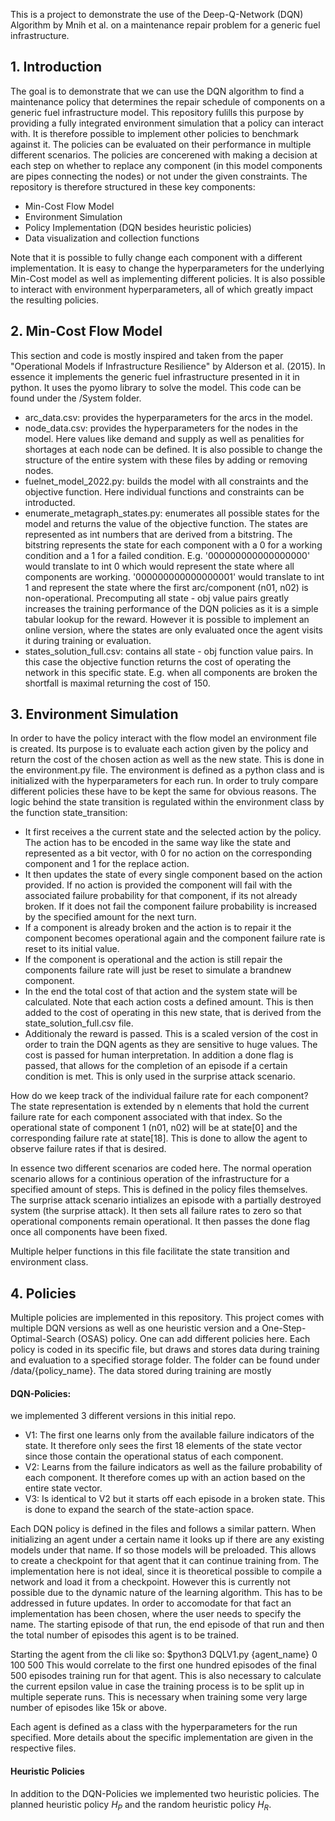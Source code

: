 This is a project to demonstrate the use of the Deep-Q-Network (DQN) Algorithm by Mnih et al. on a maintenance repair problem for a generic fuel infrastructure.

## 1. Introduction
The goal is to demonstrate that we can use the DQN algorithm to find a maintenance policy that determines the repair schedule of components on a generic fuel infrastructure model. 
This repository fulills this purpose by providing a fully integrated environment simulation that a policy can interact with. It is therefore possible to implement other policies to benchmark against it. The policies can be evaluated on their performance in multiple different scenarios. The policies are concerened with making a decision at each step on whether to replace any component (in this model components are pipes connecting the nodes) or not under the given constraints. 
The repository is therefore structured in these key components:
- Min-Cost Flow Model
- Environment Simulation
- Policy Implementation (DQN besides heuristic policies)
- Data visualization and collection functions

Note that it is possible to fully change each component with a different implementation. It is easy to change the hyperparameters for the underlying Min-Cost model as well as implementing different policies. It is also possible to interact with environment hyperparameters, all of which greatly impact the resulting policies. 

## 2. Min-Cost Flow Model 
This section and code is mostly inspired and taken from the paper "Operational Models if Infrastructure Resilience" by Alderson et al. (2015). In essence it implements the generic fuel infrastructure presented in it in python. It uses the pyomo library to solve the model.
This code can be found under the /System folder. 
- arc_data.csv: provides the hyperparameters for the arcs in the model.
- node_data.csv: provides the hyperparameters for the nodes in the model. Here values like demand and supply as well as penalities for shortages at each node can be defined. It is also possible to change the structure of the entire system with these files by adding or removing nodes.
- fuelnet_model_2022.py: builds the model with all constraints and the objective function. Here individual functions and constraints can be introducted.
- enumerate_metagraph_states.py: enumerates all possible states for the model and returns the value of the objective function. The states are represented as int numbers that are derived from a bitstring. The bitstring represents the state for each component with a 0 for a working condition and a 1 for a failed condition. E.g. '000000000000000000' would translate to int 0 which would represent the state where all components are working. '000000000000000001' would translate to int 1 and represent the state where the first arc/component (n01, n02) is non-operational. Precomputing all state - obj value pairs greatly increases the training performance of the DQN policies as it is a simple tabular lookup for the reward. However it is possible to implement an online version, where the states are only evaluated once the agent visits it during training or evaluation.
- states_solution_full.csv: contains all state - obj function value pairs. In this case the objective function returns the cost of operating the network in this specific state. E.g. when all components are broken the shortfall is maximal returning the cost of 150.

## 3. Environment Simulation
In order to have the policy interact with the flow model an environment file is created. Its purpose is to evaluate each action given by the policy and return the cost of the chosen action as well as the new state. This is done in the environment.py file. The environment is defined as a python class and is initialized with the hyperparameters for each run. In order to truly compare different policies these have to be kept the same for obvious reasons. 
The logic behind the state transition is regulated within the environment class by the function state_transition:
- It first receives a the current state and the selected action by the policy. The action has to be encoded in the same way like the state and represented as a bit vector, with 0 for no action on the corresponding component and 1 for the replace action.
- It then updates the state of every single component based on the action provided. If no action is provided the component will fail with the associated failure probability for that component, if its not already broken. If it does not fail the component failure probability is increased by the specified amount for the next turn.
- If a component is already broken and the action is to repair it the component becomes operational again and the component failure rate is reset to its initial value.
- If the component is operational and the action is still repair the components failure rate will just be reset to simulate a brandnew component.
- In the end the total cost of that action and the system state will be calculated. Note that each action costs a defined amount. This is then added to the cost of operating in this new state, that is derived from the state_solution_full.csv file.
- Additionaly the reward is passed. This is a scaled version of the cost in order to train the DQN agents as they are sensitive to huge values. The cost is passed for human interpretation. In addition a done flag is passed, that allows for the completion of an episode if a certain condition is met. This is only used in the surprise attack scenario. 

How do we keep track of the individual failure rate for each component?
The state representation is extended by n elements that hold the current failure rate for each component associated with that index. So the operational state of component 1 (n01, n02) will be at state[0] and the corresponding failure rate at state[18]. This is done to allow the agent to observe failure rates if that is desired.

In essence two different scenarios are coded here. The normal operation scenario allows for a continious operation of the infrastructure for a specified amount of steps. This is defined in the policy files themselves. The surprise attack scenario intializes an episode with a partially destroyed system (the surprise attack). It then sets all failure rates to zero so that operational components remain operational. It then passes the done flag once all components have been fixed. 

Multiple helper functions in this file facilitate the state transition and environment class. 

## 4. Policies

Multiple policies are implemented in this repository. This project comes with multiple DQN versions as well as one heuristic version and a One-Step-Optimal-Search (OSAS) policy. One can add different policies here. Each policy is coded in its specific file, but draws and stores data during training and evaluation to a specified storage folder. The folder can be found under /data/{policy_name}. The data stored during training are mostly 

#### DQN-Policies: 
we implemented 3 different versions in this initial repo. 
- V1: The first one learns only from the available failure indicators of the state. It therefore only sees the first 18 elements of the state vector since those contain the operational status of each component.
- V2: Learns from the failure indicators as well as the failure probability of each component. It therefore comes up with an action based on the entire state vector.
- V3: Is identical to V2 but it starts off each episode in a broken state. This is done to expand the search of the state-action space.

Each DQN policy is defined in the files and follows a similar pattern. When initializing an agent under a certain name it looks up if there are any existing models under that name. If so those models will be preloaded. This allows to create a checkpoint for that agent that it can continue training from. The implementation here is not ideal, since it is theoretical possible to compile a network and load it from a checkpoint. However this is currently not possible due to the dynamic nature of the learning algorithm. This has to be addressed in future updates. In order to accomodate for that fact an implementation has been chosen, where the user needs to specify the name. The starting episode of that run, the end episode of that run and then the total number of episodes this agent is to be trained. 

Starting the agent from the cli like so:
$python3 DQLV1.py {agent_name} 0 100 500 
This would correlate to the first one hundred episodes of the final 500 episodes training run for that agent. This is also necessary to calculate the current epsilon value in case the training process is to be split up in multiple seperate runs. This is necessary when training some very large number of episodes like 15k or above. 

Each agent is defined as a class with the hyperparameters for the run specified. More details about the specific implementation are given in the respective files.

#### Heuristic Policies
In addition to the DQN-Policies we implemented two heuristic policies. The planned heuristic policy $H_P$ and the random heuristic policy $H_R$.
